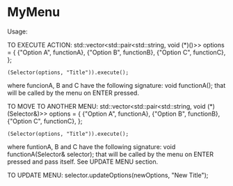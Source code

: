 # MyMenu

Usage:

TO EXECUTE ACTION:
  std::vector<std::pair<std::string, void (*)()>> options = {
		{"Option A", functionA},
		{"Option B", functionB},
		{"Option C", functionC},
	};

	(Selector(options, "Title")).execute();

  where funcionA, B and C have the following signature:
    void functionA();
  that will be called by the menu on ENTER pressed.

TO MOVE TO ANOTHER MENU:
  std::vector<std::pair<std::string, void (*)(Selector&)>> options = {
		{"Option A", functionA},
		{"Option B", functionB},
		{"Option C", functionC},
	};

	(Selector(options, "Title")).execute();
  
  where funtionA, B and C have the following signature:
    void functionA(Selector& selector);
  that will be called by the menu on ENTER pressed and pass itself.
  See UPDATE MENU section.

TO UPDATE MENU:
  selector.updateOptions(newOptions, "New Title");
